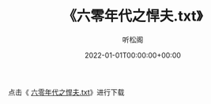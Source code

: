 ﻿---
title:  《六零年代之悍夫.txt》
date:   2022-01-01T00:00:00+00:00
author: 听松阁
layout: post
permalink: /六零年代之悍夫/
categories: 小说
tags: [小说]
---

点击《 [六零年代之悍夫.txt](http://img.660000.xyz/bookstukust/book/bntxt/10/六零年代之悍夫.txt)》进行下载